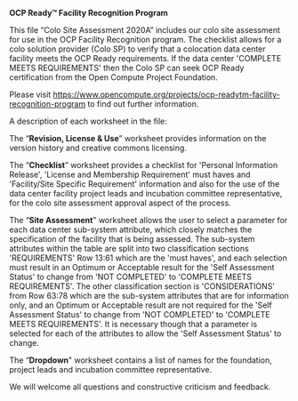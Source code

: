 **OCP Ready™ Facility Recognition Program**

This file “Colo Site Assessment 2020A” includes our colo site assessment for use in the OCP Facility Recognition program.  The checklist allows for a colo solution provider (Colo SP) to verify that a colocation data center facility meets the OCP Ready requirements.  If the data center 'COMPLETE MEETS REQUIREMENTS' then the Colo SP can seek OCP Ready certification from the Open Compute Project Foundation. 

Please visit  https://www.opencompute.org/projects/ocp-readytm-facility-recognition-program to find out further information.

A description of each worksheet in the file:

The “**Revision, License & Use**” worksheet provides information on the version history and creative commons licensing.

The “**Checklist**” worksheet provides a checklist for 'Personal Information Release', 'License and Membership Requirement' must haves and 'Facility/Site Specific Requirement' information and also for the use of the data center facility project leads and incubation committee representative, for the colo site assessment approval aspect of the process.

The “**Site Assessment**" worksheet allows the user to select a parameter for each data center sub-system attribute, which closely matches the specification of the facility that is being assessed. The sub-system attributes within the table are split into two classification sections 'REQUIREMENTS' Row 13:61 which are the 'must haves', and each selection must result in an Optimum or Acceptable result for the 'Self Assessment Status' to change from 'NOT COMPLETED' to 'COMPLETE MEETS REQUIREMENTS'. The other classification section is 'CONSIDERATIONS' from Row 63:78 which are the sub-system attributes that are for information only, and an Optimum or Acceptable result are not required for the 'Self Assessment Status' to change from 'NOT COMPLETED' to 'COMPLETE MEETS REQUIREMENTS'. It is necessary though that a parameter is selected for each of the attributes to allow the 'Self Assessment Status' to change.

The “**Dropdown**" worksheet contains a list of names for the foundation, project leads and incubation committee representative.

We will welcome all questions and constructive criticism and feedback.
